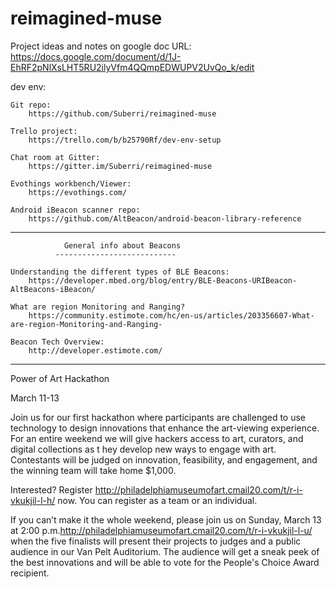 # reimagined-muse

Project ideas and notes on google doc URL:
https://docs.google.com/document/d/1J-EhRF2pNlXsLHT5RU2ilyVfm4QQmpEDWUPV2UvQo_k/edit

dev env:

    Git repo:                               
        https://github.com/Suberri/reimagined-muse
   
    Trello project:                          
        https://trello.com/b/b25790Rf/dev-env-setup
   
    Chat room at Gitter:                      
        https://gitter.im/Suberri/reimagined-muse
   
    Evothings workbench/Viewer:               
        https://evothings.com/
   
    Android iBeacon scanner repo:             
        https://github.com/AltBeacon/android-beacon-library-reference

        
------------------------------------------------------------------------------------------------------

                General info about Beacons
              ---------------------------
              
    Understanding the different types of BLE Beacons:   
        https://developer.mbed.org/blog/entry/BLE-Beacons-URIBeacon-AltBeacons-iBeacon/
   
    What are region Monitoring and Ranging?
        https://community.estimote.com/hc/en-us/articles/203356607-What-are-region-Monitoring-and-Ranging-
         
    Beacon Tech Overview:
        http://developer.estimote.com/
         
         
------------------------------------------------------------------------------------------------------------   
   

Power of Art Hackathon

March 11-13

Join us for our first hackathon where participants are challenged to use technology 
to design innovations that enhance the art-viewing experience.  
For an entire weekend we will give hackers access to art, curators, and digital collections as t
hey develop new ways to engage with art. 
Contestants will be judged on innovation, feasibility, and engagement, and the winning team will take home $1,000.

Interested? Register <http://philadelphiamuseumofart.cmail20.com/t/r-i-vkukjil-l-h/> now. 
You can register as a team or an individual.

If you can’t make it the whole weekend, please join us on 
Sunday, March 13 at 2:00 p.m.<http://philadelphiamuseumofart.cmail20.com/t/r-i-vkukjil-l-u/> 
when the five finalists will present their projects to judges and a 
public audience in our Van Pelt Auditorium. 
The audience will get a sneak peek of the best innovations and 
will be able to vote for the People's Choice Award recipient.
